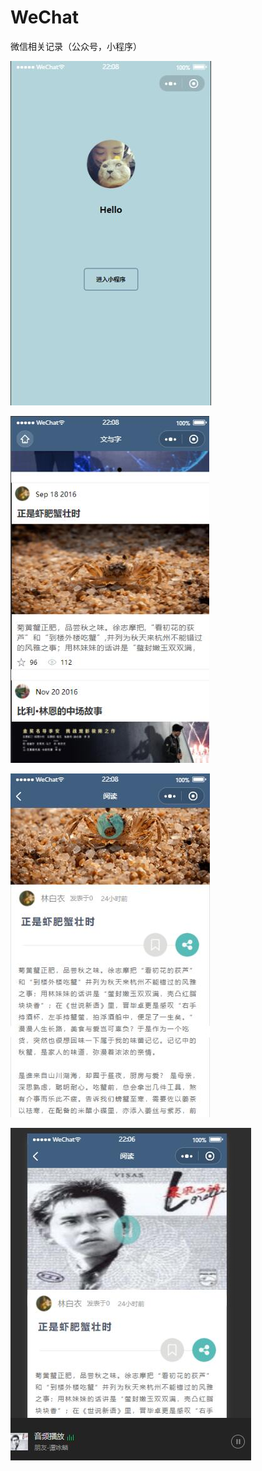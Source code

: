 # WeChat
微信相关记录（公众号，小程序）


![image](./1.jpg)

![image](./2.jpg)

![image](./3.jpg)

![image](./4.jpg)
